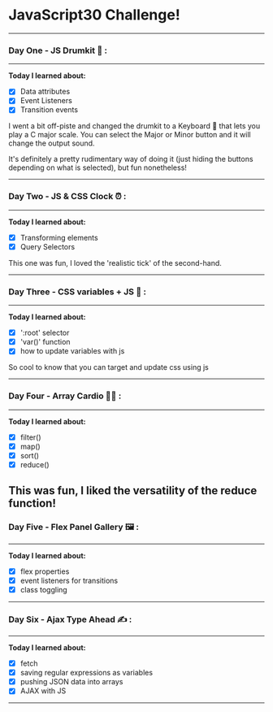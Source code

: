 # JavaScript30 Challenge!
---
### Day One - JS Drumkit 🥁 :
---
**Today I learned about:**
- [x] Data attributes
- [x] Event Listeners
- [x] Transition events

I went a bit off-piste and changed the drumkit to a Keyboard 🎹 that lets you play a C major scale.
You can select the Major or Minor button and it will change the output sound. 

It's definitely a pretty rudimentary way of doing it (just hiding the buttons depending on what is selected), but fun nonetheless!

---

### Day Two - JS & CSS Clock ⏰ :
---
**Today I learned about:**
- [x] Transforming elements
- [x] Query Selectors

This one was fun, I loved the 'realistic tick' of the second-hand.

---

### Day Three - CSS variables + JS 🎨 :
---
**Today I learned about:**
- [x] ':root' selector
- [x] 'var()' function
- [x] how to update variables with js

So cool to know that you can target and update css using js

---

### Day Four - Array Cardio 🏋️‍♀️ :
---
**Today I learned about:**
- [x] filter()
- [x] map()
- [x] sort()
- [x] reduce() 

This was fun, I liked the versatility of the reduce function!
---

### Day Five - Flex Panel Gallery 🖼 :
---
**Today I learned about:**
- [x] flex properties
- [x] event listeners for transitions
- [x] class toggling

---

### Day Six - Ajax Type Ahead ✍️ :
---
**Today I learned about:**
- [x] fetch 
- [x] saving regular expressions as variables
- [x] pushing JSON data into arrays
- [x] AJAX with JS

---
